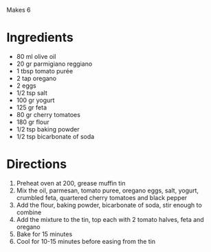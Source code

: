 Makes 6

# Ingredients

* 80 ml olive oil
* 20 gr parmigiano reggiano
* 1 tbsp tomato purée
* 2 tap oregano
* 2 eggs
* 1/2 tsp salt
* 100 gr yogurt
* 125 gr feta
* 80 gr cherry tomatoes
* 180 gr flour
* 1/2 tsp baking powder
* 1/2 tsp bicarbonate of soda

# Directions 

1. Preheat oven at 200, grease muffin tin
2. Mix the oil, parmesan, tomato puree, oregano eggs, salt, yogurt, crumbled feta, quartered cherry tomatoes and black pepper
3. Add the flour, baking powder, bicarbonate of soda, stir enough to combine
4. Add the mixture to the tin, top each with 2 tomato halves, feta and oregano
5. Bake for 15 minutes
6. Cool for 10-15 minutes before easing from the tin 
